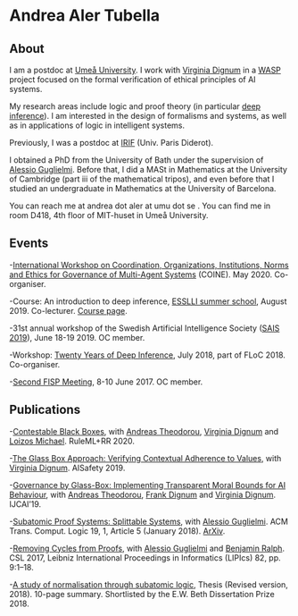 # Andrea Aler Tubella

## About

I am a postdoc at [Umeå University](https://www.umu.se/en/). I work with [Virginia Dignum][VD] in a [WASP](https://wasp-sweden.org/) project focused on the formal verification of ethical principles of AI systems.

My research areas include logic and proof theory (in particular [deep inference](http://alessio.guglielmi.name/res/cos/index.html)). I am interested  in the design of formalisms and systems, as well as in applications of logic in intelligent systems.

Previously, I was a postdoc at [IRIF](https://www.irif.fr//en/index) (Univ. Paris Diderot).

I obtained a PhD from the University of Bath under the supervision of [Alessio Guglielmi][Alessio]. Before that, I did a MASt in Mathematics at the University of Cambridge (part iii of the mathematical tripos), and even before that I studied an undergraduate in Mathematics at the University of Barcelona.

You can reach me at andrea dot aler at umu dot se . You can find me in room D418, 4th floor of MIT-huset in Umeå University.

## Events

-[International Workshop on Coordination, Organizations, Institutions, Norms and Ethics for Governance of Multi-Agent Systems](https://coin-workshop.github.io/coine-2020-new-zealand/) (COINE).  May 2020. Co-organiser.

-Course: An introduction to deep inference, [ESSLLI summer school](http://esslli2019.folli.info/programme/logic-and-computation/), August 2019. Co-lecturer. [Course page](https://www.lix.polytechnique.fr/~lutz/orgs/ESSLLI2019-course.html).
 
-31st annual workshop of the Swedish Artificial Intelligence Society ([SAIS 2019](https://sais2019.cs.umu.se/)), June 18-19 2019. OC member.

-Workshop: [Twenty Years of Deep Inference](https://www.lix.polytechnique.fr/~lutz/orgs/TYDI2018.html), July 2018, part of FLoC 2018. Co-organiser.

-[Second FISP Meeting](https://www.lix.polytechnique.fr/~lutz/orgs/FISP-workshop-June2017.html), 8-10 June 2017. OC member.

## Publications

-[Contestable Black Boxes](https://arxiv.org/abs/2006.05133), with [Andreas Theodorou][Andreas], [Virginia Dignum][VD] and [Loizos Michael](https://cognition.ouc.ac.cy/loizos/). RuleML+RR 2020.

-[The Glass Box Approach: Verifying Contextual Adherence to Values](http://ceur-ws.org/Vol-2419/paper_18.pdf), with [Virginia Dignum][VD]. AISafety 2019.

-[Governance by Glass-Box: Implementing Transparent Moral Bounds for AI Behaviour](https://arxiv.org/abs/1905.04994), with [Andreas Theodorou][Andreas], [Frank Dignum](https://www.umu.se/en/staff/frank-dignum/) and [Virginia Dignum][VD]. IJCAI’19.

-[Subatomic Proof Systems: Splittable Systems](https://dl.acm.org/doi/10.1145/3173544), with [Alessio Guglielmi][Alessio]. ACM Trans. Comput. Logic 19, 1, Article 5 (January 2018). [ArXiv](https://arxiv.org/pdf/1703.10258.pdf).

-[Removing Cycles from Proofs](http://cs.bath.ac.uk/ag/p/RCP.pdf), with [Alessio Guglielmi][Alessio] and [Benjamin Ralph](https://people.bath.ac.uk/bdr25/).  CSL 2017, Leibniz International Proceedings in Informatics (LIPIcs) 82, pp. 9:1–18.

-[A study of normalisation through subatomic logic](http://cs.bath.ac.uk/ag/aat/phd.pdf), Thesis (Revised version, 2018). 10-page summary. Shortlisted by the E.W. Beth Dissertation Prize 2018.

[Andreas]: https://www.recklesscoding.com/
[VD]: https://people.cs.umu.se/virginia/
[Alessio]: http://alessio.guglielmi.name/
